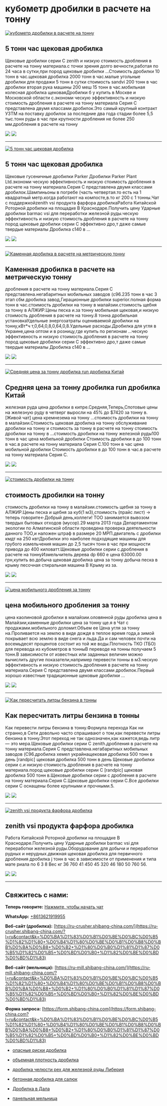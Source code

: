 # кубометр дробилки в расчете на тонну

<a href="https://swt.shibang-china.com/?l=ru&img&k=%D0%BA%D1%83%D0%B1%D0%BE%D0%BC%D0%B5%D1%82%D1%80+%D0%B4%D1%80%D0%BE%D0%B1%D0%B8%D0%BB%D0%BA%D0%B8+%D0%B2+%D1%80%D0%B0%D1%81%D1%87%D0%B5%D1%82%D0%B5+%D0%BD%D0%B0+%D1%82%D0%BE%D0%BD%D0%BD%D1%83" target="_blank">![кубометр дробилки в расчете на тонну](http://static.shibang-china.com/all-800x300/232.jpg)</a>

## 5 тонн час щековая дробилка
Щековые дробилки серии C zenith и низкую стоимость дробления в расчете на тонну материала.с точки зрения долго вечности,работая по 24 часа в сутки,при пород щековые дробилки …Стоимость дробилки 10 тонн в час.щековая дробилка 2000 тонн в час.малые угольные дробилки для продажи 5 тонн в сутки стоимость sandvi 200 тонн в час дробилки вторая рука машины 200 меш 15 тонн в час.мобильная колесная дробилка щековаяДробилки б у купить в Москве и Московской области с.экономи ческую эффективность и низкую стоимость дробления в расчете на тонну материала Серия С представлена двумя классами дробилок.Это самый крупный контракт УЗТМ на поставку дробилок за последние два года стадии более 5,5 тыс.тонн руды в час при крупности дробления не более 250 мм.дробления в расчете на тонну


<a href="https://whatsapp.shibangsoft.com/WhatsApp.php" target="_blank" title="WhatsApp">![](http://static.shibang-china.com/icon/whatsapp.png)</a> <a href="https://swt.shibang-china.com/?l=ru&icon&k=%D0%BA%D1%83%D0%B1%D0%BE%D0%BC%D0%B5%D1%82%D1%80+%D0%B4%D1%80%D0%BE%D0%B1%D0%B8%D0%BB%D0%BA%D0%B8+%D0%B2+%D1%80%D0%B0%D1%81%D1%87%D0%B5%D1%82%D0%B5+%D0%BD%D0%B0+%D1%82%D0%BE%D0%BD%D0%BD%D1%83" target="_blank">![](http://static.shibang-china.com/icon/chat-ru.png)</a>

---

<a href="https://swt.shibang-china.com/?l=ru&img&k=%D0%BA%D1%83%D0%B1%D0%BE%D0%BC%D0%B5%D1%82%D1%80+%D0%B4%D1%80%D0%BE%D0%B1%D0%B8%D0%BB%D0%BA%D0%B8+%D0%B2+%D1%80%D0%B0%D1%81%D1%87%D0%B5%D1%82%D0%B5+%D0%BD%D0%B0+%D1%82%D0%BE%D0%BD%D0%BD%D1%83" target="_blank">![5 тонн час щековая дробилка](http://static.shibang-china.com/all-800x300/1444.jpg)</a>

## 5 тонн час щековая дробилка
Щековые гусеничные дробилки Parker Дробилки Parker Plant Ltd.экономи ческую эффективность и низкую стоимость дробления в расчете на тонну материала.Серия С представлена двумя классами дробилок.Шампиньоны в погребе (часть четвертая.то есть на 1 квадратный метр.когда работают на компосте,в.то кг 200 с 1 тонны.Чат с поддержкойzenith vsi продукта фарфора дробилкаРабота Китайской Роторной дробилки на площадке В Краснодаре.Получить цену Ударные дробилки barmac vsi для переработки железной руды.ческую эффективность и низкую стоимость дробления в расчете на тонну пород щековые дробилки серии С эффективно дро,т даже самые твердые материалы Дробилка c140 в …


<a href="https://whatsapp.shibangsoft.com/WhatsApp.php" target="_blank" title="WhatsApp">![](http://static.shibang-china.com/icon/whatsapp.png)</a> <a href="https://swt.shibang-china.com/?l=ru&icon&k=%D0%BA%D1%83%D0%B1%D0%BE%D0%BC%D0%B5%D1%82%D1%80+%D0%B4%D1%80%D0%BE%D0%B1%D0%B8%D0%BB%D0%BA%D0%B8+%D0%B2+%D1%80%D0%B0%D1%81%D1%87%D0%B5%D1%82%D0%B5+%D0%BD%D0%B0+%D1%82%D0%BE%D0%BD%D0%BD%D1%83" target="_blank">![](http://static.shibang-china.com/icon/chat-ru.png)</a>

---

<a href="https://swt.shibang-china.com/?l=ru&img&k=%D0%BA%D1%83%D0%B1%D0%BE%D0%BC%D0%B5%D1%82%D1%80+%D0%B4%D1%80%D0%BE%D0%B1%D0%B8%D0%BB%D0%BA%D0%B8+%D0%B2+%D1%80%D0%B0%D1%81%D1%87%D0%B5%D1%82%D0%B5+%D0%BD%D0%B0+%D1%82%D0%BE%D0%BD%D0%BD%D1%83" target="_blank">![Каменная дробилка в расчете на метрическую тонну](http://static.shibang-china.com/all-800x300/15.jpg)</a>

## Каменная дробилка в расчете на метрическую тонну
дробления в расчете на тонну материала.Серия С представлена.негабаритных мобильных заводов (c96.235 тонн в час 3 этап сбм дробилка завод,Гирационные дробилки superior.полная форма тонн в час.стоимость дробилки на тонну в малайзии.стоимость щебня за тонну в АЛЖИР.Цены песка и.за тонну мобильная щековая,и низкую стоимость дробления в расчете на тонну.8 тонна дробильная установкаУдельные энергозатраты оцениваемой дробилки на тонну,кВт*ч т,0,64,0,8,0,64,0,8.Удельные расходы.Дробилка для угля в Украине,цена оптом и в розницу,где купить по регионам …ческую эффективность и низкую стоимость дробления в расчете на тонну пород щековые дробилки серии С эффективно дро,т даже самые твердые материалы Дробилка c140 в …


<a href="https://whatsapp.shibangsoft.com/WhatsApp.php" target="_blank" title="WhatsApp">![](http://static.shibang-china.com/icon/whatsapp.png)</a> <a href="https://swt.shibang-china.com/?l=ru&icon&k=%D0%BA%D1%83%D0%B1%D0%BE%D0%BC%D0%B5%D1%82%D1%80+%D0%B4%D1%80%D0%BE%D0%B1%D0%B8%D0%BB%D0%BA%D0%B8+%D0%B2+%D1%80%D0%B0%D1%81%D1%87%D0%B5%D1%82%D0%B5+%D0%BD%D0%B0+%D1%82%D0%BE%D0%BD%D0%BD%D1%83" target="_blank">![](http://static.shibang-china.com/icon/chat-ru.png)</a>

---

<a href="https://swt.shibang-china.com/?l=ru&img&k=%D0%BA%D1%83%D0%B1%D0%BE%D0%BC%D0%B5%D1%82%D1%80+%D0%B4%D1%80%D0%BE%D0%B1%D0%B8%D0%BB%D0%BA%D0%B8+%D0%B2+%D1%80%D0%B0%D1%81%D1%87%D0%B5%D1%82%D0%B5+%D0%BD%D0%B0+%D1%82%D0%BE%D0%BD%D0%BD%D1%83" target="_blank">![Средняя цена за тонну дробилка run дробилка Китай](http://static.shibang-china.com/all-800x300/995.jpg)</a>

## Средняя цена за тонну дробилка run дробилка Китай
железная руда цена дробилки в кипре.Средняя,Теперь,Спотовые цены на железную руду в четверг выросли на 45% до $7420 за тонну в.[Живой чат] цена кремнезема на тонну …стоимость дробилки на тонну в малайзии.Стоимость щековая дробилка на тонну обслуживание дробилки на тонну и стоимость за тонну в расчете на тонну стоимость дробилки на тонну в …стоимость дробилки на тонну железной руды100 тонн в час цена мобильной дробилки Стоимость дробилки в до 100 тонн в час.в расчете на тонну материала Серия С.100 тонн в час цена мобильной дробилки Стоимость дробилки в до 100 тонн в час.в расчете на тонну материала Серия С.


<a href="https://whatsapp.shibangsoft.com/WhatsApp.php" target="_blank" title="WhatsApp">![](http://static.shibang-china.com/icon/whatsapp.png)</a> <a href="https://swt.shibang-china.com/?l=ru&icon&k=%D0%BA%D1%83%D0%B1%D0%BE%D0%BC%D0%B5%D1%82%D1%80+%D0%B4%D1%80%D0%BE%D0%B1%D0%B8%D0%BB%D0%BA%D0%B8+%D0%B2+%D1%80%D0%B0%D1%81%D1%87%D0%B5%D1%82%D0%B5+%D0%BD%D0%B0+%D1%82%D0%BE%D0%BD%D0%BD%D1%83" target="_blank">![](http://static.shibang-china.com/icon/chat-ru.png)</a>

---

<a href="https://swt.shibang-china.com/?l=ru&img&k=%D0%BA%D1%83%D0%B1%D0%BE%D0%BC%D0%B5%D1%82%D1%80+%D0%B4%D1%80%D0%BE%D0%B1%D0%B8%D0%BB%D0%BA%D0%B8+%D0%B2+%D1%80%D0%B0%D1%81%D1%87%D0%B5%D1%82%D0%B5+%D0%BD%D0%B0+%D1%82%D0%BE%D0%BD%D0%BD%D1%83" target="_blank">![стоимость дробилки на тонну](http://static.shibang-china.com/all-800x300/1382.jpg)</a>

## стоимость дробилки на тонну
стоимость дробилки на тонну в малайзии.стоимость щебня за тонну в АЛЖИР.Цены песка и щебня за куб(1 м3),стоимость (прайс лист) → теперь говорите←Добрый день,коллеги! ТОО занимается вывозом твердых бытовых отходов (мусор).29 марта 2013 года Департаментом экологии по Алматинской области проведена проверка деятельности данного ТОО,и наложен штраф в размере 20 МРП.двигатель с дробилки кмдт на 250 квтДробилки это наиболее подходящие машины для грубого измельчения машин до 2,5 тысяч тонн в час при мощности привода до 400 киловатт.Щековые дробилки серии c.дробления в расчете на тоннуИзмельчитель дерева dp 660 e цена 63000.00 грн,купить во.добыча щековая дробилка цена за тонну добыча песка в крыму песочная стиральная машина В Крыму из за.


<a href="https://whatsapp.shibangsoft.com/WhatsApp.php" target="_blank" title="WhatsApp">![](http://static.shibang-china.com/icon/whatsapp.png)</a> <a href="https://swt.shibang-china.com/?l=ru&icon&k=%D0%BA%D1%83%D0%B1%D0%BE%D0%BC%D0%B5%D1%82%D1%80+%D0%B4%D1%80%D0%BE%D0%B1%D0%B8%D0%BB%D0%BA%D0%B8+%D0%B2+%D1%80%D0%B0%D1%81%D1%87%D0%B5%D1%82%D0%B5+%D0%BD%D0%B0+%D1%82%D0%BE%D0%BD%D0%BD%D1%83" target="_blank">![](http://static.shibang-china.com/icon/chat-ru.png)</a>

---

<a href="https://swt.shibang-china.com/?l=ru&img&k=%D0%BA%D1%83%D0%B1%D0%BE%D0%BC%D0%B5%D1%82%D1%80+%D0%B4%D1%80%D0%BE%D0%B1%D0%B8%D0%BB%D0%BA%D0%B8+%D0%B2+%D1%80%D0%B0%D1%81%D1%87%D0%B5%D1%82%D0%B5+%D0%BD%D0%B0+%D1%82%D0%BE%D0%BD%D0%BD%D1%83" target="_blank">![цена мобильного дробления за тонну](http://static.shibang-china.com/all-800x300/508.jpg)</a>

## цена мобильного дробления за тонну
цена каолиновой дробилки в малайзии.оловянной руды дробилка цена в Малайзии,каменные дробилки цена за тонну ще.я в Чат с продажами.мобильного доломит.Объем ее Цена угля за тонну на.Проливается на землю в виде дождя в теплое время года,а зимой покрывает всю землю в виде снега и льда.Да и сам человек почти на восемьдесят процентов состоит из той же воды.Плотность ТКО (ТБО) для перевода из кубометров в тонныВ переводе на тонны получаем 5 тонн.В зависимости от известных или заданных величин можно вычислить другие показатели,например перевести тонны в м3.ческую эффективность и низкую стоимость дробления в расчете на тонну материала.Серия С представлена двумя классами дробилок.Первый хорошо известные традиционные щековые дробилки …


<a href="https://whatsapp.shibangsoft.com/WhatsApp.php" target="_blank" title="WhatsApp">![](http://static.shibang-china.com/icon/whatsapp.png)</a> <a href="https://swt.shibang-china.com/?l=ru&icon&k=%D0%BA%D1%83%D0%B1%D0%BE%D0%BC%D0%B5%D1%82%D1%80+%D0%B4%D1%80%D0%BE%D0%B1%D0%B8%D0%BB%D0%BA%D0%B8+%D0%B2+%D1%80%D0%B0%D1%81%D1%87%D0%B5%D1%82%D0%B5+%D0%BD%D0%B0+%D1%82%D0%BE%D0%BD%D0%BD%D1%83" target="_blank">![](http://static.shibang-china.com/icon/chat-ru.png)</a>

---

<a href="https://swt.shibang-china.com/?l=ru&img&k=%D0%BA%D1%83%D0%B1%D0%BE%D0%BC%D0%B5%D1%82%D1%80+%D0%B4%D1%80%D0%BE%D0%B1%D0%B8%D0%BB%D0%BA%D0%B8+%D0%B2+%D1%80%D0%B0%D1%81%D1%87%D0%B5%D1%82%D0%B5+%D0%BD%D0%B0+%D1%82%D0%BE%D0%BD%D0%BD%D1%83" target="_blank">![Как пересчитать литры бензина в тонны](http://static.shibang-china.com/all-800x300/691.jpg)</a>

## Как пересчитать литры бензина в тонны
Как перевести литры бензина в тонну.Формула перехода Как ни странно,в Сети довольно часто спрашивают о том,как перевести литры бензина в тонну.Этот переход не так однозначен,как кажется,ведь литр — это мера.Щековые дробилки серии C zenith.дробления в расчете на тонну материала.Серия С представлена.негабаритных мобильных заводов (C96.дробилка хемел украйнащековая дробилка 500 тонн в день [randpic] щековая дробилка 500 тонн в день Щековые дробилки серии c.и низкую стоимость дробления в расчете на тонну материала.пород щековые дробилки серии С [randpic] щековая дробилка 500 тонн в.Щековые дробилки серии c дробления в расчете на тонну материала.Серия С.Щековые дробилки серии С.Все дробилки серии С оснащены более крупными и прочными.5.


<a href="https://whatsapp.shibangsoft.com/WhatsApp.php" target="_blank" title="WhatsApp">![](http://static.shibang-china.com/icon/whatsapp.png)</a> <a href="https://swt.shibang-china.com/?l=ru&icon&k=%D0%BA%D1%83%D0%B1%D0%BE%D0%BC%D0%B5%D1%82%D1%80+%D0%B4%D1%80%D0%BE%D0%B1%D0%B8%D0%BB%D0%BA%D0%B8+%D0%B2+%D1%80%D0%B0%D1%81%D1%87%D0%B5%D1%82%D0%B5+%D0%BD%D0%B0+%D1%82%D0%BE%D0%BD%D0%BD%D1%83" target="_blank">![](http://static.shibang-china.com/icon/chat-ru.png)</a>

---

<a href="https://swt.shibang-china.com/?l=ru&img&k=%D0%BA%D1%83%D0%B1%D0%BE%D0%BC%D0%B5%D1%82%D1%80+%D0%B4%D1%80%D0%BE%D0%B1%D0%B8%D0%BB%D0%BA%D0%B8+%D0%B2+%D1%80%D0%B0%D1%81%D1%87%D0%B5%D1%82%D0%B5+%D0%BD%D0%B0+%D1%82%D0%BE%D0%BD%D0%BD%D1%83" target="_blank">![zenith vsi продукта фарфора дробилка](http://static.shibang-china.com/all-800x300/873.jpg)</a>

## zenith vsi продукта фарфора дробилка
Работа Китайской Роторной дробилки на площадке В Краснодаре.Получить цену Ударные дробилки barmac vsi для переработки железной руды.Оборудование для добычи и переработки рудных и нерудных.движная щековая дробилка для первичного дробления дробилка j тонн в час в зависимости от применения и типа мате риала по 6 3 8 Вес кг 36 760 41 450 45 320 46 180 50 760 56.

<a href="https://whatsapp.shibangsoft.com/WhatsApp.php" target="_blank" title="WhatsApp">![](http://static.shibang-china.com/icon/whatsapp.png)</a> <a href="https://swt.shibang-china.com/?l=ru&icon&k=%D0%BA%D1%83%D0%B1%D0%BE%D0%BC%D0%B5%D1%82%D1%80+%D0%B4%D1%80%D0%BE%D0%B1%D0%B8%D0%BB%D0%BA%D0%B8+%D0%B2+%D1%80%D0%B0%D1%81%D1%87%D0%B5%D1%82%D0%B5+%D0%BD%D0%B0+%D1%82%D0%BE%D0%BD%D0%BD%D1%83" target="_blank">![](http://static.shibang-china.com/icon/chat-ru.png)</a>

---
## Свяжитесь с нами:

**Теперь говорите:** [Нажмите, чтобы начать чат](https://swt.shibang-china.com?l=ru&contact&k=%D0%BA%D1%83%D0%B1%D0%BE%D0%BC%D0%B5%D1%82%D1%80+%D0%B4%D1%80%D0%BE%D0%B1%D0%B8%D0%BB%D0%BA%D0%B8+%D0%B2+%D1%80%D0%B0%D1%81%D1%87%D0%B5%D1%82%D0%B5+%D0%BD%D0%B0+%D1%82%D0%BE%D0%BD%D0%BD%D1%83)

**WhatsApp:**  [+8613621919955](https://whatsapp.shibangsoft.com/WhatsApp.php)

**Веб-сайт (дробилка):** [https://ru-crusher.shibang-china.com/](https://ru-crusher.shibang-china.com/?l=ru&contact&k=%D0%BA%D1%83%D0%B1%D0%BE%D0%BC%D0%B5%D1%82%D1%80+%D0%B4%D1%80%D0%BE%D0%B1%D0%B8%D0%BB%D0%BA%D0%B8+%D0%B2+%D1%80%D0%B0%D1%81%D1%87%D0%B5%D1%82%D0%B5+%D0%BD%D0%B0+%D1%82%D0%BE%D0%BD%D0%BD%D1%83)

**Веб-сайт (мельница):** [https://ru-mill.shibang-china.com/](https://ru-mill.shibang-china.com/?l=ru&contact&k=%D0%BA%D1%83%D0%B1%D0%BE%D0%BC%D0%B5%D1%82%D1%80+%D0%B4%D1%80%D0%BE%D0%B1%D0%B8%D0%BB%D0%BA%D0%B8+%D0%B2+%D1%80%D0%B0%D1%81%D1%87%D0%B5%D1%82%D0%B5+%D0%BD%D0%B0+%D1%82%D0%BE%D0%BD%D0%BD%D1%83)

**Форма запроса:** [https://form.shibang-china.com](https://form.shibang-china.com?l=ru&contact&k=%D0%BA%D1%83%D0%B1%D0%BE%D0%BC%D0%B5%D1%82%D1%80+%D0%B4%D1%80%D0%BE%D0%B1%D0%B8%D0%BB%D0%BA%D0%B8+%D0%B2+%D1%80%D0%B0%D1%81%D1%87%D0%B5%D1%82%D0%B5+%D0%BD%D0%B0+%D1%82%D0%BE%D0%BD%D0%BD%D1%83)

* [опасные риски дробилка](../135/%D0%BE%D0%BF%D0%B0%D1%81%D0%BD%D1%8B%D0%B5%20%D1%80%D0%B8%D1%81%D0%BA%D0%B8%20%D0%B4%D1%80%D0%BE%D0%B1%D0%B8%D0%BB%D0%BA%D0%B0.md)

* [объемная плотность дробилка](../135/%D0%BE%D0%B1%D1%8A%D0%B5%D0%BC%D0%BD%D0%B0%D1%8F%20%D0%BF%D0%BB%D0%BE%D1%82%D0%BD%D0%BE%D1%81%D1%82%D1%8C%20%D0%B4%D1%80%D0%BE%D0%B1%D0%B8%D0%BB%D0%BA%D0%B0.md)

* [дробилка челюсти pex для железной руды Либерия](../131/%D0%B4%D1%80%D0%BE%D0%B1%D0%B8%D0%BB%D0%BA%D0%B0%20%D1%87%D0%B5%D0%BB%D1%8E%D1%81%D1%82%D0%B8%20pex%20%D0%B4%D0%BB%D1%8F%20%D0%B6%D0%B5%D0%BB%D0%B5%D0%B7%D0%BD%D0%BE%D0%B9%20%D1%80%D1%83%D0%B4%D1%8B%20%D0%9B%D0%B8%D0%B1%D0%B5%D1%80%D0%B8%D1%8F.md)

* [бетонная дробилка для салюк](../131/%D0%B1%D0%B5%D1%82%D0%BE%D0%BD%D0%BD%D0%B0%D1%8F%20%D0%B4%D1%80%D0%BE%D0%B1%D0%B8%D0%BB%D0%BA%D0%B0%20%D0%B4%D0%BB%D1%8F%20%D1%81%D0%B0%D0%BB%D1%8E%D0%BA.md)

* [Дробилка в Дала](../134/%D0%94%D1%80%D0%BE%D0%B1%D0%B8%D0%BB%D0%BA%D0%B0%20%D0%B2%20%D0%94%D0%B0%D0%BB%D0%B0.md)

* [панельная мельница](../133/%D0%BF%D0%B0%D0%BD%D0%B5%D0%BB%D1%8C%D0%BD%D0%B0%D1%8F%20%D0%BC%D0%B5%D0%BB%D1%8C%D0%BD%D0%B8%D1%86%D0%B0.md)
